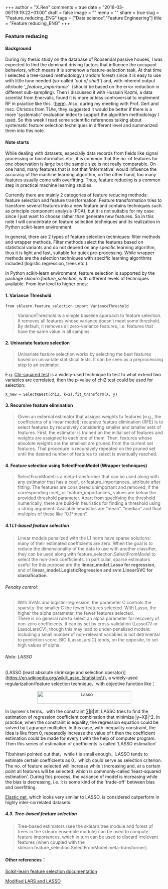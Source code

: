 +++
author = "X.Ren"
comments = true
date = "2016-03-06T19:19:22+01:00"
draft = false
image = ""
menu = ""
share = true
slug = "Feature_reducing_ENG"
tags = ["Data science","Feature Engineering"]
title = "Feature reducing_ENG"
+++
### Feature reducing 

#### Background  

During my thesis study on the database of Roosendal passive houses, I was expected to find the dominant driving factors that influence the occupant behaviors, which means it is somehow a feature-selection task. At that time I selected a tree-based methodology (random forest) since it is easy to use with little tune needed (so-called *'out of shelf'*) and,  with inherent output attribute *'_feature_importance'*（should be based on the error reduction in different sub-sampling). Then I discussed it with Hussain Kazmi, a data scientist from Enervalis, found it is more or less controversial to implement RF in practice like this（[here](https://www.quora.com/When-would-one-use-Random-Forests-over-Gradient-Boosted-Machines-GBMs)). Also, during my meeting with Prof. Gert and msc. Christos from TU/e, they suggested it would be better if there is a more 'systematic' evaluation index to support the algorithm methodology I used. So this week I read some scientific references talking about systematic feature selection techniques in different level and summarized them into this note.

#### Note starts  

While dealing with datasets, especially data records from fields like signal processing or bioinformatics etc., it is common that the no. of features for one observation is large but the sample size is not really comparable. On one hand, many features that is not that 'informative' would influence the accuracy of the machine learning algorithm, on the other hand, too many features usually come with overfitting. Thus, feature reducing is a common step in practical machine learning studies.  

Currently there are mainly 2 categories of feature reducing methods: feature selection and feature transformation. Feature transformation tries to transform several features into a new feature and contains techniques such as principle component analysis (PCA), but it is not suitable for my case since I just want to choose rather than generate new features. So in this note I will concentrate on feature selection techniques and its realization in Python scikit-learn environment.  

In general, there are 2 types of feature selection techniques: filter methods and wrapper methods. Filter methods select the features based on statistical variants and do not depend on any specific learning algorithm, thus it is light and fast, suitable for quick pre-processing. While wrapper methods are the selection techniques with specific learning algorithms included (logistic regression, trees etc.).

In Python scikit-learn environment, feature selection is supported by the package *sklearn.feature_selection*, with different levels of techniques available.  From low level to higher ones:  
   
#### 1. Variance Threshold  

	from sklearn.feature_selection import VarianceThreshold  

> VarianceThreshold is a simple baseline approach to feature selection. It removes all features whose variance doesn’t meet some threshold. By default, it removes all zero-variance features, i.e. features that have the same value in all samples.  

#### 2. Univariate feature selection    

> Univariate feature selection works by selecting the best features based on univariate statistical tests. It can be seen as a preprocessing step to an estimator.  

E.g. [Chi-squared test](https://segmentfault.com/a/1190000003719712) is a widely-used technique to test to what extend two variables are correlated, then the p-value of chi2 test could be used for selection:   
 
	X_new = SelectKBest(chi2, k=2).fit_transform(X, y)  

#### 3. Recursive feature elimination  

> Given an external estimator that assigns weights to features (e.g., the coefficients of a linear model), recursive feature elimination (RFE) is to select features by recursively considering smaller and smaller sets of features. First, the estimator is trained on the initial set of features and weights are assigned to each one of them. Then, features whose absolute weights are the smallest are pruned from the current set features. That procedure is recursively repeated on the pruned set until the desired number of features to select is eventually reached.

#### 4. Feature selection using SelectFromModel (Wrapper techniques)  

> SelectFromModel is a meta-transformer that can be used along with any estimator that has a coef_ or feature_importances_ attribute after fitting. The features are considered unimportant and removed, if the corresponding coef_ or feature_importances_ values are below the provided threshold parameter. Apart from specifying the threshold numerically, there are build-in heuristics for finding a threshold using a string argument. Available heuristics are “mean”, “median” and float multiples of these like “0.1*mean”.  

##### 4.1 L1-based feature selection  

> Linear models penalized with the L1 norm have sparse solutions: many of their estimated coefficients are zero. When the goal is to reduce the dimensionality of the data to use with another classifier, they can be used along with feature_selection.SelectFromModel to select the non-zero coefficients. In particular, sparse estimators useful for this purpose are the **linear_model.Lasso for regression**, and of **linear_model.LogisticRegression and svm.LinearSVC for classification**.  

###### Penalty control:  

> With SVMs and logistic-regression, the parameter C controls the sparsity: the smaller C the fewer features selected. With Lasso, the higher the alpha parameter, the fewer features selected.  
> There is no general rule to select an alpha parameter for recovery of non-zero coefficients. It can by set by cross-validation (LassoCV or LassoLarsCV), though this may lead to under-penalized models: including a small number of non-relevant variables is not detrimental to prediction score. BIC (LassoLarsIC) tends, on the opposite, to set high values of alpha.  

###### Note: LASSO  

[LASSO (least absolute shrinkage and selection operator)](https://en.wikipedia.org/wiki/Lasso_(statistics\)), a widely-used regularization/feature selection technique，with objective function like：  

<div  align="center">    
<img src="http://i593.photobucket.com/albums/tt11/RickRen/%202016-03-07%2012.29.14_zpsvxgzzhky.png" width = "300" height = "40" alt="Lasso" align=center />  
</div>  

In laymen's terms，with the constraint ∑|β|≤t, LASSO tries to find the estimation of regression coefficient combination that minimize |y−Xβ|^2. In practice, when the constraint is equality, the regression equation could be solved by Lagrange multiplier. In this case, with inequality constraint, the idea is like from 0, repeatedly increase the value of t then the coefficient estimation could be made for every t with the help of computer program. Then this series of estimation of coefficients is called 'LASSO estimation'  

Tibshirani pointed out that，while t is small enough，LASSO tends to estimate certain coefficients as 0，which could serve as selection criterion. The no. of feature selected will increase while t increasing and, at a certain point all features will be selected: which is commonly-called 'least-squared estimation'. During this process, the variance of model is increasing while the bias is decreasing, i.e. it is some kind of the 'trade-off' between bias and overfitting.

[Elastic net](https://en.wikipedia.org/wiki/Elastic_net_regularization), which looks very similar to LASSO, is considered outperform in highly inter-correlated datasets.  

##### 4.3. Tree-based feature selection  

> Tree-based estimators (see the sklearn.tree module and forest of trees in the sklearn.ensemble module) can be used to compute feature importances, which in turn can be used to discard irrelevant features (when coupled with the sklearn.feature_selection.SelectFromModel meta-transformer).  
 

#### Other references： 

[Scikit-learn feature selection documentation](http://scikit-learn.org/stable/modules/feature_selection.html)  

[Modified LARS and LASSO](http://cos.name/2011/04/modified-lars-and-lasso/)